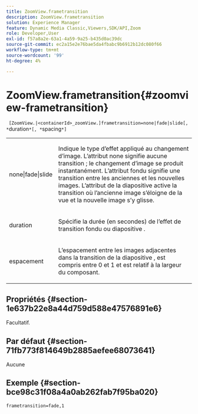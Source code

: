 ```yaml
---
title: ZoomView.frametransition
description: ZoomView.frametransition
solution: Experience Manager
feature: Dynamic Media Classic,Viewers,SDK/API,Zoom
role: Developer,User
exl-id: f57a8a2e-63a1-4a59-9a25-b435d0ac39dc
source-git-commit: ec2a15e2e76bae5da4fbabc9b6912b12dc080f66
workflow-type: tm+mt
source-wordcount: '99'
ht-degree: 4%

---
```


# ZoomView.frametransition{#zoomview-frametransition}

` [ZoomView.|<containerId>_zoomView.]frametransition=none|fade|slide[, *`duration`*[, *`spacing`*]`

<table id="table_D5992FCFF26046079089652B211BB6C5"> 
 <tbody> 
  <tr> 
   <td colname="col1"> <p> <span class="codeph"> none|fade|slide </span> </p> </td> 
   <td colname="col2"> <p>Indique le type d’effet appliqué au changement d’image. L’attribut <span class="codeph"> none </span> signifie aucune transition ; le changement d’image se produit instantanément. L’attribut <span class="codeph"> fondu </span> signifie une transition entre les anciennes et les nouvelles images. L’attribut <span class="codeph"> de la diapositive </span> active la transition où l’ancienne image s’éloigne de la vue et la nouvelle image s’y glisse. </p> </td> 
  </tr> 
  <tr> 
   <td colname="col1"> <p> <span class="codeph"> <span class="varname"> duration </span> </span> </p> </td> 
   <td colname="col2"> <p>Spécifie la durée (en secondes) de l’effet de transition <span class="codeph"> fondu </span> ou <span class="codeph"> diapositive </span> . </p> </td> 
  </tr> 
  <tr> 
   <td colname="col1"> <p> <span class="codeph"> <span class="varname"> espacement </span> </span> </p> </td> 
   <td colname="col2"> <p>L’espacement entre les images adjacentes dans la transition <span class="codeph"> de la diapositive </span>, est compris entre <span class="codeph"> 0 </span> et <span class="codeph"> 1 </span> et est relatif à la largeur du composant. </p> </td> 
  </tr> 
 </tbody> 
</table>

## Propriétés {#section-1e637b22e8a44d759d588e47576891e6}

Facultatif.

## Par défaut {#section-71fb773f814649b2885aefee68073641}

Aucune

## Exemple {#section-bce98c31f08a4a0ab262fab7f95ba020}

`frametransition=fade,1`
